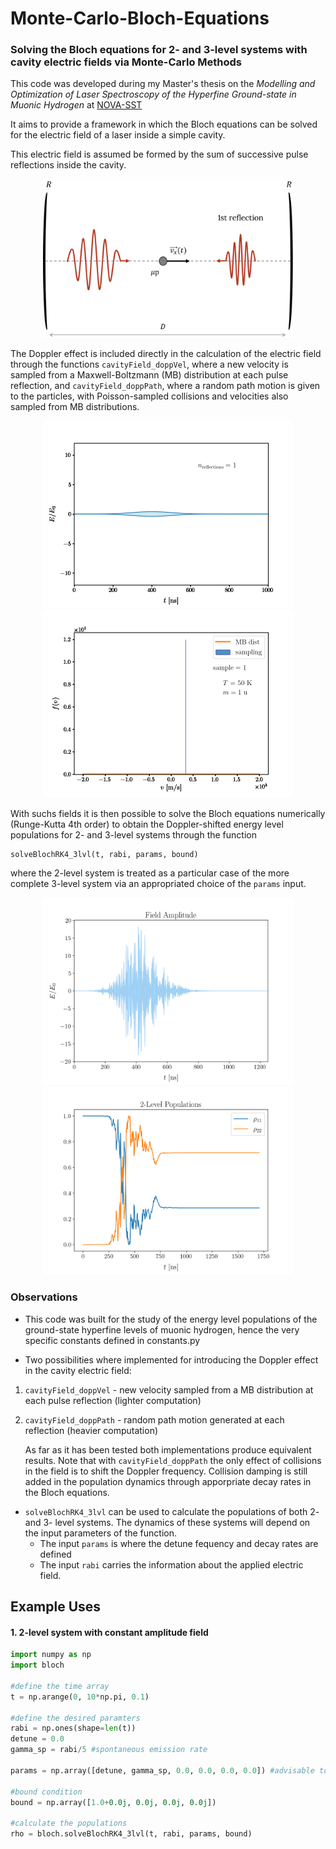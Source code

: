 # Monte-Carlo-Bloch-Equations
### Solving the Bloch equations for 2- and 3-level systems with cavity electric fields via Monte-Carlo Methods

This code was developed during my Master's thesis on the *Modelling and Optimization of Laser Spectroscopy of the Hyperfine Ground-state in Muonic Hydrogen*
at [NOVA-SST](https://www.fct.unl.pt/en)

It aims to provide a framework in which the Bloch equations can be solved for the electric field of a laser inside a simple cavity.

This electric field is assumed be formed by the sum of successive pulse reflections inside the cavity.

<p align="center" width="100%">
    <img src="./img/cavity_field_dopp_scheme.png" width="400"> 
</p>

The Doppler effect is included directly in the calculation of the electric field through the functions `cavityField_doppVel`, where a new velocity is sampled from a Maxwell-Boltzmann (MB) distribution at each pulse reflection, and `cavityField_doppPath`, where a random path motion is given to the particles, with Poisson-sampled collisions and velocities also sampled from MB distributions.

<p align="center" width="100%">
    <img src="./img/field_animation.gif" width="400">
    <img src="./img/vel_animation.gif" width="400">
</p>
 
With suchs fields it is then possible to solve the Bloch equations numerically (Runge-Kutta 4th order) to obtain the Doppler-shifted energy level populations for 2- and 3-level systems through the function

```
solveBlochRK4_3lvl(t, rabi, params, bound)
```

where the 2-level system is treated as a particular case of the more complete 3-level system via an appropriated choice of the `params` input. 

<p align="center" width="100%">
    <img src="./img/field.png" width="400">
    <img src="./img/2lvl_pop.png" width="400">
</p>


### Observations

- This code was built for the study of the energy level populations of the ground-state hyperfine levels of muonic hydrogen, hence the very specific constants defined in constants.py

- Two possibilities where implemented for introducing the Doppler effect in the cavity electric field:
 1. `cavityField_doppVel` - new velocity sampled from a MB distribution at each pulse reflection (lighter computation)
 2. `cavityField_doppPath` - random path motion generated at each reflection (heavier computation)
    
    As far as it has been tested both implementations produce equivalent results. Note that with `cavityField_doppPath` the only effect of collisions in the field is to shift the Doppler frequency. Collision damping is still added in the population dynamics through apporpriate decay rates in the Bloch equations.
    
- `solveBlochRK4_3lvl` can be used to calculate the populations of both 2- and 3- level systems. The dynamics of these systems will depend on the input parameters of the function. 
  - The input `params` is where the detune fequency and decay rates are defined
  - The  input `rabi` carries the information about the applied electric field.
   
   
## Example Uses

#### 1. 2-level system with constant amplitude field

```python
import numpy as np
import bloch

#define the time array
t = np.arange(0, 10*np.pi, 0.1)

#define the desired paramters
rabi = np.ones(shape=len(t))
detune = 0.0
gamma_sp = rabi/5 #spontaneous emission rate

params = np.array([detune, gamma_sp, 0.0, 0.0, 0.0, 0.0]) #advisable to define params as a numpy array

#bound condition
bound = np.array([1.0+0.0j, 0.0j, 0.0j, 0.0j])

#calculate the populations
rho = bloch.solveBlochRK4_3lvl(t, rabi, params, bound)

```


